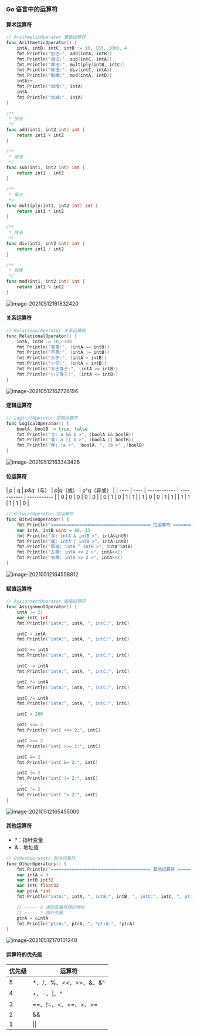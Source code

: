 ### Go 语言中的运算符

#### 算术运算符

```go
// ArithmeticOperator 算数运算符
func ArithmeticOperator() {
	intA, intB, intC, intD := 10, 100, 1000, 4
	fmt.Println("加法:", add(intA, intB))
	fmt.Println("减法:", sub(intC, intA))
	fmt.Println("乘法:", multiply(intB, intC))
	fmt.Println("除法:", div(intC, intA))
	fmt.Println("取模:", mod(intA, intD))
	intA++
	fmt.Println("自增:", intA)
	intA--
	fmt.Println("自减:", intA)
}

/**
 * 加法
 */
func add(int1, int2 int) int {
	return int1 + int2
}

/**
 * 减法
 */
func sub(int1, int2 int) int {
	return int1 - int2
}

/**
 * 乘法
 */
func multiply(int1, int2 int) int {
	return int1 * int2
}

/**
 * 除法
 */
func div(int1, int2 int) int {
	return int1 / int2
}

/**
 * 取模
 */
func mod(int1, int2 int) int {
	return int1 % int2
}
```

![image-20210512161832420](https://typroa12138.oss-cn-hangzhou.aliyuncs.com/image/2021/05/2021051216183232.png)



#### 关系运算符

```go
// RelationalOperator 关系运算符
func RelationalOperator() {
	intA, intB := 10, 100
	fmt.Println("等等:", (intA == intB))
	fmt.Println("不等:", (intA != intB))
	fmt.Println("大于:", (intA > intB))
	fmt.Println("小于:", (intA < intB))
	fmt.Println("大于等于:", (intA >= intB))
	fmt.Println("小于等于:", (intA <= intB))
}
```

![image-20210512162726196](https://typroa12138.oss-cn-hangzhou.aliyuncs.com/image/2021/05/2021051216272626.png)



#### 逻辑运算符

```go
// LogicalOperator 逻辑运算符
func LogicalOperator() {
	boolA, boolB := true, false
	fmt.Println("与: a && b >", (boolA && boolB))
	fmt.Println("或: a || b >", (boolA || boolB))
	fmt.Println("非: !a >", !boolA, ", !b >" ,!boolB)
}
```

![image-20210512163343426](https://typroa12138.oss-cn-hangzhou.aliyuncs.com/image/2021/05/2021051216334343.png)



#### 位运算符

| p    | q    | $p\&q$（与） | $p|q$（或） | p^q​（异或） |
| ---- | ---- | ------------ | ----------- | ----------- |
| 0    | 0    | 0            | 0           | 0           |
| 0    | 1    | 0            | 1           | 1           |
| 1    | 0    | 0            | 1           | 1           |
| 1    | 1    | 1            | 1           | 0           |

```go
// BitwiseOperator 位运算符
func BitwiseOperator() {
	fmt.Println("====================================== 位运算符 ========================================")
	var intA, intB uint = 60, 13
	fmt.Println("与: intA & intB >", intA&intB)
	fmt.Println("或: intA | intB >", intA|intB)
	fmt.Println("异或: intA ^ intB >", intA^intB)
	fmt.Println("左移: intA << 2 >", intA<<2)
	fmt.Println("右移: intA >> 2 >", intA>>2)
}
```

![image-20210512164558812](https://typroa12138.oss-cn-hangzhou.aliyuncs.com/image/2021/05/2021051216455858.png)



#### 赋值运算符

```go
// AssignmentOperator 赋值运算符
func AssignmentOperator() {
	intA := 21
	var intC int
	fmt.Println("intA:", intA, ", intC:", intC)

	intC = intA
	fmt.Println("intA:", intA, ", intC:", intC)

	intC += intA
	fmt.Println("intA:", intA, ", intC:", intC)

	intC -= intA
	fmt.Println("intA:", intA, ", intC:", intC)

	intC *= intA
	fmt.Println("intA:", intA, ", intC:", intC)

	intC /= intA
	fmt.Println("intA:", intA, ", intC:", intC)

	intC = 200

	intC <<= 2
	fmt.Println("intC <<= 2:", intC)

	intC >>= 2
	fmt.Println("intC >>= 2:", intC)

	intC &= 2
	fmt.Println("intC &= 2:", intC)

	intC |= 2
	fmt.Println("intC |= 2:", intC)
	
	intC ^= 2
	fmt.Println("intC ^= 2:", intC)
}
```

![image-20210512165455000](https://typroa12138.oss-cn-hangzhou.aliyuncs.com/image/2021/05/2021051216545555.png)



#### 其他运算符

-   *：指针变量
-   &：地址值

```go
// OtherOperators 其他运算符
func OtherOperators() {
	fmt.Println("====================================== 其他运算符 ======================================")
	var intA = 4
	var intB int32
	var intC float32
	var ptrA *int
	fmt.Println("intA:", intA, ", intB:", intB, ", intC:", intC, ", ptrA:", ptrA)

	// ----- & 返回变量存储的地址
	// ----- * 指针变量
	ptrA = &intA
	fmt.Println("ptrA:", ptrA, ", *ptrA:", *ptrA)
}
```

![image-20210512170101240](https://typroa12138.oss-cn-hangzhou.aliyuncs.com/image/2021/05/202105121701011.png)



#### 运算符的优先级

| 优先级 | 运算符                  |
| ------ | ----------------------- |
| 5      | \*、/、%、<<、>>、&、&^ |
| 4      | \+、-、\|、^            |
| 3      | ==、!=、<、<=、>、>=    |
| 2      | &&                      |
| 1      | \|\|                    |

